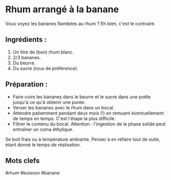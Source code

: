 Rhum arrangé à la banane
========================

Vous voyez les bananes flambées au rhum ? Eh bien, c'est le contraire.

Ingrédients :
-----------

1. Un litre de (bon) rhum blanc.
2. 2/3 bananes.
3. Du beurre.
4. Du sucre (roux de préférence).

Préparation :
-------------

* Faire cuire les bananes dans le beurre et le sucre dans une poêle jusqu'à ce qu'à obtenir une purée.
* Verser les bananes avec le rhum dans un bocal.
* Attendre patiemment pendant deux mois (!) en remuant éventuellement de temps en temps. C'est l'étape la plus difficile.
* Filtrer le contenu du bocal. Attention : l'ingestion de la phase solide peut entraîner un coma éthylique.

Se boit frais ou à température ambiante.
Penser à en refaire tout de suite, étant donné le temps de réalisation.


Mots clefs
----------
#rhum
#boisson
#banane
